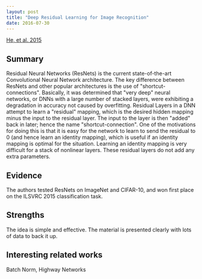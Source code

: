 ```yaml
---
layout: post
title: "Deep Residual Learning for Image Recognition"
date: 2016-07-30
---
```

[He, et al. 2015](https://arxiv.org/pdf/1512.03385v1.pdf)

## Summary

Residual Neural Networks (ResNets) is the current state-of-the-art Convolutional Neural Network architecture. The key difference between ResNets and
other popular architectures is the use of "shortcut-connections". Basically, it was determined that "very deep" neural networks, or DNNs with a large number of stacked layers, 
were exhibiting a degradation in accuracy not caused by overfitting. Residual Layers in a DNN attempt to learn a "residual" mapping, which is the desired hidden mapping minus the input to the residual layer.
The input to the layer is then "added" back in later; hence the name "shortcut-connection". One of the motivations for doing this is that it is easy
for the network to learn to send the residual to 0 (and hence learn an identity mapping), which is useful if an identity mapping is optimal for the situation. Learning an 
identity mapping is very difficult for a stack of nonlinear layers. These residual layers do not add any extra parameters. 

## Evidence

The authors tested ResNets on ImageNet and CIFAR-10, and won first place on the ILSVRC 2015 classification task. 

## Strengths

The idea is simple and effective. The material is presented clearly with lots of data to back it up. 

## Interesting related works

Batch Norm, Highway Networks 

